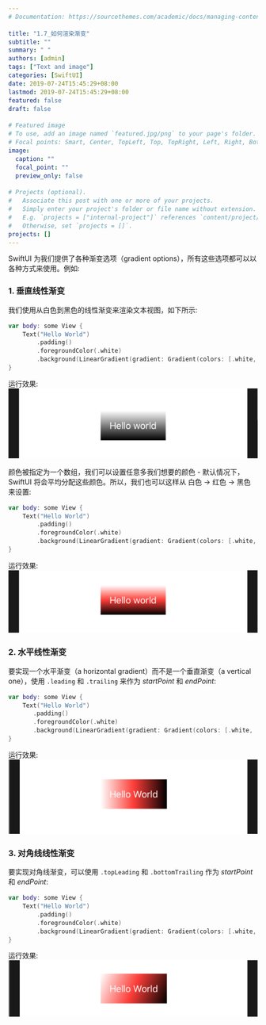 ```yaml
---
# Documentation: https://sourcethemes.com/academic/docs/managing-content/

title: "1.7_如何渲染渐变"
subtitle: ""
summary: " "
authors: [admin]
tags: ["Text and image"]
categories: [SwiftUI]
date: 2019-07-24T15:45:29+08:00
lastmod: 2019-07-24T15:45:29+08:00
featured: false
draft: false

# Featured image
# To use, add an image named `featured.jpg/png` to your page's folder.
# Focal points: Smart, Center, TopLeft, Top, TopRight, Left, Right, BottomLeft, Bottom, BottomRight.
image:
  caption: ""
  focal_point: ""
  preview_only: false

# Projects (optional).
#   Associate this post with one or more of your projects.
#   Simply enter your project's folder or file name without extension.
#   E.g. `projects = ["internal-project"]` references `content/project/deep-learning/index.md`.
#   Otherwise, set `projects = []`.
projects: []
---
```


SwiftUI 为我们提供了各种渐变选项（gradient options），所有这些选项都可以以各种方式来使用。例如: 
### 1. 垂直线性渐变
我们使用从白色到黑色的线性渐变来渲染文本视图，如下所示: 
```swift
var body: some View {
    Text("Hello World")
        .padding()
        .foregroundColor(.white)
        .background(LinearGradient(gradient: Gradient(colors: [.white, .black]), startPoint: .top, endPoint: .bottom), cornerRadius: 0)
}
```
运行效果:
![gradient_vertical_white_black](img/gradient_vertical_white_black.png "vertical gradient: white -> black")

颜色被指定为一个数组，我们可以设置任意多我们想要的颜色 - 默认情况下，SwiftUI 将会平均分配这些颜色。所以，我们也可以这样从 白色 -> 红色 -> 黑色 来设置:
```swift
var body: some View {
    Text("Hello World")
        .padding()
        .foregroundColor(.white)
        .background(LinearGradient(gradient: Gradient(colors: [.white, .red, .black]), startPoint: .top, endPoint: .bottom), cornerRadius: 0)
}
```
运行效果:
![gradient_vertical_white_red_black](img/gradient_vertical_white_red_black.png "vertical gradient: white -> red -> black")

### 2. 水平线性渐变
要实现一个水平渐变（a horizontal gradient）而不是一个垂直渐变（a vertical one），使用 `.leading` 和 `.trailing` 来作为 _startPoint_ 和 _endPoint_:
```swift
var body: some View {
    Text("Hello World")
       .padding()
       .foregroundColor(.white)
       .background(LinearGradient(gradient: Gradient(colors: [.white, .red, .black]), startPoint: .leading, endPoint: .trailing), cornerRadius: 0)
}
```
运行效果:
![gradient_horizontal_white_red_black](img/gradient_horizontal_white_red_black.png)

### 3. 对角线线性渐变
要实现对角线渐变，可以使用 `.topLeading` 和 `.bottomTrailing` 作为 _startPoint_ 和 _endPoint_:
```swift
var body: some View {
    Text("Hello World")
        .padding()
        .foregroundColor(.white)
        .background(LinearGradient(gradient: Gradient(colors: [.white, .red, .black]), startPoint: .topLeading, endPoint: .bottomTrailing), cornerRadius: 0)
}
```
运行效果:
![gradient_diagonal](img/gradient_diagonal.png "diagonal gradient: white -> red -> black ")



